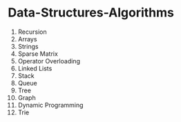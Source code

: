 # Data-Structures-Algorithms

1. Recursion
2. Arrays
3. Strings
4. Sparse Matrix
5. Operator Overloading
6. Linked Lists
7. Stack
8. Queue
9. Tree
10. Graph
11. Dynamic Programming
12. Trie
